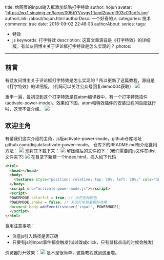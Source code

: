 title: 给网页的input输入框添加炫酷打字特效
author: hojun
avatar: 'https://wx1.sinaimg.cn/large/006bYVyvgy1ftand2qurdj303c03cdfv.jpg'
authorLink: /about/hojun.html
authorDesc: 一个好奇的人
categories: 技术
comments: true
date: 2018-09-02 22:48:03
authorAbout:
series:
tags:
 - 特效
 - js
keywords: 打字特效
description: 这篇文章源自是《打字特效》的详细版。有盆友问博主关于评论框打字特效是怎么实现的？
photos:
---
## 前言
有盆友问博主关于评论框打字特效是怎么实现的？所以更新了这篇教程，源自是《打字特效》的详细版。（代码可以关注公众号回复demo004获取）
![](https://wx1.sinaimg.cn/large/006bYVyvgy1fuvkxfym4og30if06ign8.gif)

重申一遍，最初见到这个打字特效是在atom编译器中，有一个打字特效插件(activate-power-mode)。效果如下图，atom和特效插件的安装过程问百度就行啦，这里不做介绍。
![](https://wx3.sinaimg.cn/large/006bYVyvgy1fuvljmg8wzg30sp0i1kjm.gif)

## 欢迎主角

有请我们这次介绍的主角，js版activate-power-mode，github仓库地址github.com/disjukr/activate-power-mode。
仓库下的README.md有介绍食用方法：
![](https://wx2.sinaimg.cn/large/006bYVyvgy1fuvlw9l26nj30mn0frmxu.jpg)
现将其下载下来：
![](https://wx2.sinaimg.cn/large/006bYVyvgy1fuvlza8ctpj30tp0db3zz.jpg)
解压缩后的文件如下：(我们需要的js文件在dist文件夹下)
![](https://wx3.sinaimg.cn/large/006bYVyvgy1fuvme18nsvj30fa08o0t7.jpg)
在目录下新建一个index.html，插入如下代码
```html
<html>
  <head></head>
  <body>
    <textarea style="position: relative; top: 20%; left: 20%;" cols="100" rows="30"></textarea>
  </body>
  <script src="activate-power-mode.js"></script>
  <script>
  POWERMODE.colorful = true; // 火花各种颜色
  POWERMODE.shake = false; // 关闭打字屏幕颤抖效果
  document.body.addEventListener('input', POWERMODE);
  </script>
</html>
```
食用注意事项：

 - 注意js引入路径是否正确
 - 只要有js的input事件都会触发(试过改成click，只有鼠标点击的时候会触发)
 
浏览器打开效果：
![](https://wx1.sinaimg.cn/large/006bYVyvgy1fuvme0v76rg30c506hdil.gif)
是不是很简单，这篇教程就到这里啦。
